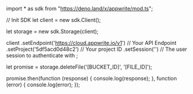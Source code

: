 import * as sdk from "https://deno.land/x/appwrite/mod.ts";

// Init SDK
let client = new sdk.Client();

let storage = new sdk.Storage(client);

client
    .setEndpoint('https://cloud.appwrite.io/v1') // Your API Endpoint
    .setProject('5df5acd0d48c2') // Your project ID
    .setSession('') // The user session to authenticate with
;


let promise = storage.deleteFile('[BUCKET_ID]', '[FILE_ID]');

promise.then(function (response) {
    console.log(response);
}, function (error) {
    console.log(error);
});